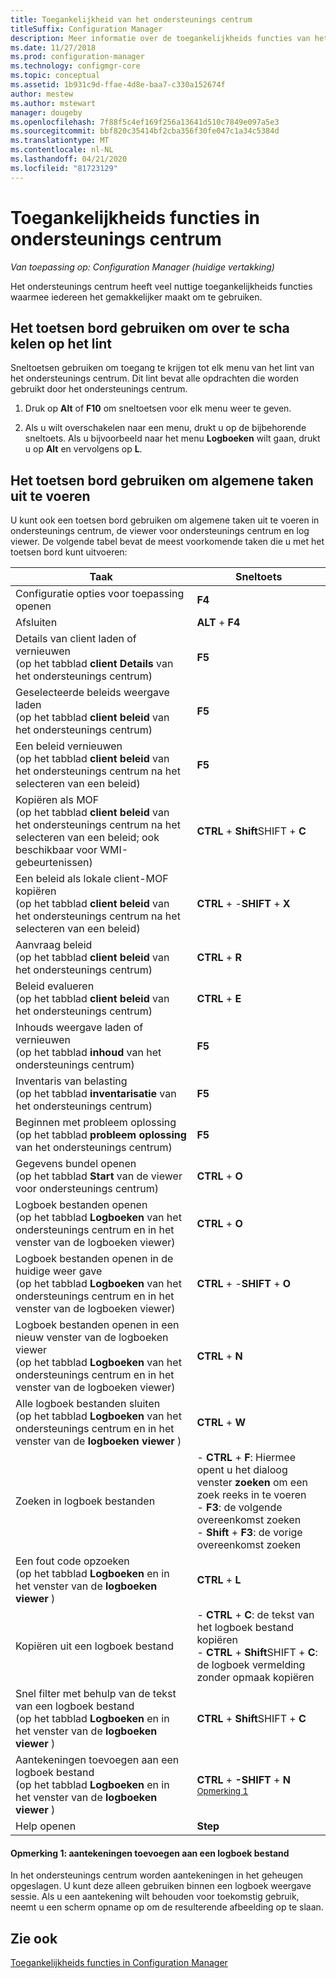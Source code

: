 ```yaml
---
title: Toegankelijkheid van het ondersteunings centrum
titleSuffix: Configuration Manager
description: Meer informatie over de toegankelijkheids functies van het ondersteunings centrum in Configuration Manager.
ms.date: 11/27/2018
ms.prod: configuration-manager
ms.technology: configmgr-core
ms.topic: conceptual
ms.assetid: 1b931c9d-ffae-4d8e-baa7-c330a152674f
author: mestew
ms.author: mstewart
manager: dougeby
ms.openlocfilehash: 7f88f5c4ef169f256a13641d510c7849e097a5e3
ms.sourcegitcommit: bbf820c35414bf2cba356f30fe047c1a34c5384d
ms.translationtype: MT
ms.contentlocale: nl-NL
ms.lasthandoff: 04/21/2020
ms.locfileid: "81723129"
---
```

# <a name="accessibility-features-in-support-center"></a>Toegankelijkheids functies in ondersteunings centrum

*Van toepassing op: Configuration Manager (huidige vertakking)*

Het ondersteunings centrum heeft veel nuttige toegankelijkheids functies waarmee iedereen het gemakkelijker maakt om te gebruiken. 



## <a name="use-the-keyboard-to-move-around-the-ribbon"></a>Het toetsen bord gebruiken om over te scha kelen op het lint

Sneltoetsen gebruiken om toegang te krijgen tot elk menu van het lint van het ondersteunings centrum. Dit lint bevat alle opdrachten die worden gebruikt door het ondersteunings centrum.

1.  Druk op **Alt** of **F10** om sneltoetsen voor elk menu weer te geven.

2.  Als u wilt overschakelen naar een menu, drukt u op de bijbehorende sneltoets. Als u bijvoorbeeld naar het menu **Logboeken** wilt gaan, drukt u op **Alt** en vervolgens op **L**.



## <a name="use-the-keyboard-to-perform-common-tasks"></a>Het toetsen bord gebruiken om algemene taken uit te voeren

U kunt ook een toetsen bord gebruiken om algemene taken uit te voeren in ondersteunings centrum, de viewer voor ondersteunings centrum en log viewer. De volgende tabel bevat de meest voorkomende taken die u met het toetsen bord kunt uitvoeren:


|Taak  |Sneltoets  |
|---------|---------|
|Configuratie opties voor toepassing openen |**F4**|
|Afsluiten     |**ALT** + **F4**|
|Details van client laden of vernieuwen<br>(op het tabblad **client Details** van het ondersteunings centrum)|**F5**|
|Geselecteerde beleids weergave laden<br>(op het tabblad **client beleid** van het ondersteunings centrum)|**F5**|
|Een beleid vernieuwen<br>(op het tabblad **client beleid** van het ondersteunings centrum na het selecteren van een beleid)|**F5** |
|Kopiëren als MOF<br>(op het tabblad **client beleid** van het ondersteunings centrum na het selecteren van een beleid; ook beschikbaar voor WMI-gebeurtenissen)|**CTRL** + **Shift**SHIFT + **C** |
|Een beleid als lokale client-MOF kopiëren<br>(op het tabblad **client beleid** van het ondersteunings centrum na het selecteren van een beleid)|**CTRL** + -**SHIFT** + **X** |
|Aanvraag beleid<br>(op het tabblad **client beleid** van het ondersteunings centrum)|**CTRL** + **R** |
|Beleid evalueren<br>(op het tabblad **client beleid** van het ondersteunings centrum)|**CTRL** + **E** |
|Inhouds weergave laden of vernieuwen<br>(op het tabblad **inhoud** van het ondersteunings centrum)|**F5** |
|Inventaris van belasting<br>(op het tabblad **inventarisatie** van het ondersteunings centrum)|**F5** |
|Beginnen met probleem oplossing<br>(op het tabblad **probleem oplossing** van het ondersteunings centrum)|**F5** |
|Gegevens bundel openen<br>(op het tabblad **Start** van de viewer voor ondersteunings centrum)|**CTRL** + **O** |
|Logboek bestanden openen<br>(op het tabblad **Logboeken** van het ondersteunings centrum en in het venster van de logboeken viewer)|**CTRL** + **O** |
|Logboek bestanden openen in de huidige weer gave<br>(op het tabblad **Logboeken** van het ondersteunings centrum en in het venster van de logboeken viewer)|**CTRL** + -**SHIFT** + **O** |
|Logboek bestanden openen in een nieuw venster van de logboeken viewer<br>(op het tabblad **Logboeken** van het ondersteunings centrum en in het venster van de logboeken viewer)|**CTRL** + **N** |
|Alle logboek bestanden sluiten<br>(op het tabblad **Logboeken** van het ondersteunings centrum en in het venster van de **logboeken viewer** )|**CTRL** + **W** |
|Zoeken in logboek bestanden| - **CTRL** + **F**: Hiermee opent u het dialoog venster **zoeken** om een zoek reeks in te voeren<br> - **F3**: de volgende overeenkomst zoeken<br> - **Shift** + **F3**: de vorige overeenkomst zoeken|
|Een fout code opzoeken<br>(op het tabblad **Logboeken** en in het venster van de **logboeken viewer** )|**CTRL** + **L** |
|Kopiëren uit een logboek bestand| - **CTRL** + **C**: de tekst van het logboek bestand kopiëren<br> - **CTRL** + **Shift**SHIFT + **C**: de logboek vermelding zonder opmaak kopiëren|
|Snel filter met behulp van de tekst van een logboek bestand<br>(op het tabblad **Logboeken** en in het venster van de **logboeken viewer** )|**CTRL** + **Shift**SHIFT + **C** |
|Aantekeningen toevoegen aan een logboek bestand<br>(op het tabblad **Logboeken** en in het venster van de **logboeken viewer** )|**CTRL** + **-SHIFT** + **N** <sup>[Opmerking 1](#bkmk_note1)</sup>|
|Help openen|**Step**|


#### <a name="note-1-annotate-a-log-file"></a><a name="bkmk_note1"></a>Opmerking 1: aantekeningen toevoegen aan een logboek bestand
In het ondersteunings centrum worden aantekeningen in het geheugen opgeslagen. U kunt deze alleen gebruiken binnen een logboek weergave sessie. Als u een aantekening wilt behouden voor toekomstig gebruik, neemt u een scherm opname op om de resulterende afbeelding op te slaan.


## <a name="see-also"></a>Zie ook

[Toegankelijkheids functies in Configuration Manager](../understand/accessibility-features.md)
